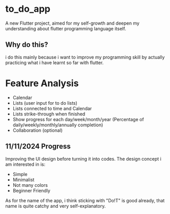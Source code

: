 # to_do_app

A new Flutter project, aimed for my self-growth and deepen my understanding about flutter programming language itself.

## Why do this?

i do this mainly because i want to improve my programming skill by actually practicing what i have learnt so far with flutter.

# Feature Analysis
- Calendar
- Lists (user input for to do lists)
- Lists connected to time and Calendar
- Lists strike-through when finished
- Show progress for each day/week/month/year (Percentage of daily/weekly/monthly/annually completion)
- Collaboration (optional)

## 11/11/2024 Progress
Improving the UI design before turning it into codes. The design concept i am interested in is:
- Simple
- Minimalist
- Not many colors
- Beginner Friendly

As for the name of the app, i think sticking with "Do!T" is good already, that name is quite catchy and very self-explanatory.
